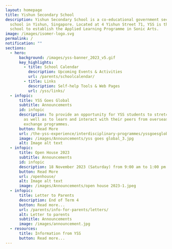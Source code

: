 ```yaml
---
layout: homepage
title: Yishun Secondary School
description: Yishun Secondary School is a co-educational government secondary
  school in Yishun, Singapore. Located at 4 Yishun Street 71, YSS is the first
  school to establish the Applied Learning Programme in Sonic Arts.
image: /images/isomer-logo.svg
permalink: /
notification: ""
sections:
  - hero:
      background: /images/yss-banner_2023_v5.gif
      key_highlights:
        - title: School Calendar
          description: Upcoming Events & Activities
          url: /parents/schoolcalendar/
        - title: Links
          description: Self-help Tools & Web Pages
          url: /yss/links/
  - infopic:
      title: YSS Goes Global
      subtitle: Announcements
      id: infopic
      description: To provide an opportunity for YSS students to stretch their talent
        as well as to learn and interact with their peers from overseas via
        exchange programmes.
      button: Read More
      url: /the-yss-experience/interdisciplinary-programmes/yssgoesglobal/
      image: /images/Announcements/yss goes global_3.jpg
      alt: Image alt text
  - infopic:
      title: Open House 2023
      subtitle: Announcements
      id: infopic
      description: 18 November 2023 (Saturday) from 9:00 am to 1:00 pm
      button: Read More
      url: /openhouse/
      alt: Image alt text
      image: /images/Announcements/open house 2023-1.jpeg
  - infopic:
      title: Letter to Parents
      description: End of Term 4
      button: Read more...
      url: /parents/info-for-parents/letters/
      alt: Letter to parents
      subtitle: Announcements
      image: /images/announcement.jpg
  - resources:
      title: Information from YSS
      button: Read more...
---
```

